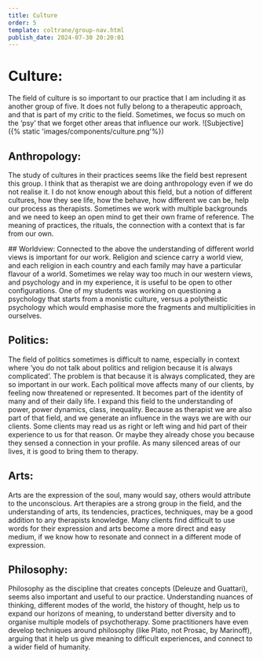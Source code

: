 ```yaml
---
title: Culture
order: 5
template: coltrane/group-nav.html
publish_date: 2024-07-30 20:20:01
---
```



# Culture:
The field of culture is so important to our practice that I am including it as another group of five. It does not fully belong to a therapeutic approach, and that is part of my critic to the field. Sometimes, we focus so much on the ‘psy’ that we forget other areas that influence our work. 
![Subjective]({% static 'images/components/culture.png'%})
## Anthropology:
The study of cultures in their practices seems like the field best represent this group. I think that as therapist we are doing anthropology even if we do not realise it. I do not know enough about this field, but a notion of different cultures, how they see life, how the behave, how different we can be, help our process as therapists. 
Sometimes we work with multiple backgrounds and we need to keep an open mind to get their own frame of reference. The meaning of practices, the rituals, the connection with a context that is far from our own.

## Worldview:
Connected to the above the understanding of different world views is important for our work. Religion and science carry a world view, and each religion in each country and each family may have a particular flavour of a world. 
Sometimes we relay way too much in our western views, and psychology and in my experience, it is useful to be open to other configurations. One of my students was working on questioning a psychology that starts from a monistic culture, versus a polytheistic psychology which would emphasise more the fragments and multiplicities in ourselves. 

## Politics:
The field of politics sometimes is difficult to name, especially in context where ‘you do not talk about politics and religion because it is always complicated’. 
The problem is that because it is always complicated, they are so important in our work. Each political move affects many of our clients, by feeling now threatened or represented. It becomes part of the identity of many and of their daily life. 
I expand this field to the understanding of power, power dynamics, class, inequality. Because as therapist we are also part of that field, and we generate an influence in the ways we are with our clients. 
Some clients may read us as right or left wing and hid part of their experience to us for that reason. Or maybe they already chose you because they sensed a connection in your profile. 
As many silenced areas of our lives, it is good to bring them to therapy. 

## Arts:
Arts are the expression of the soul, many would say, others would attribute to the unconscious. Art therapies are a strong group in the field, and the understanding of arts, its tendencies, practices, techniques, may be a good addition to any therapists knowledge. 
Many clients find difficult to use words for their expression and arts become a more direct and easy medium, if we know how to resonate and connect in a different mode of expression.

## Philosophy:
Philosophy as the discipline that creates concepts (Deleuze and Guattari), seems also important and useful to our practice. Understanding nuances of thinking, different modes of the world, the history of thought, help us to expand our horizons of meaning, to understand better diversity and to organise multiple models of psychotherapy.
Some practitioners have even develop techniques around philosophy (like Plato, not Prosac, by Marinoff), arguing that it help us give meaning to difficult experiences, and connect to a wider field of humanity. 
